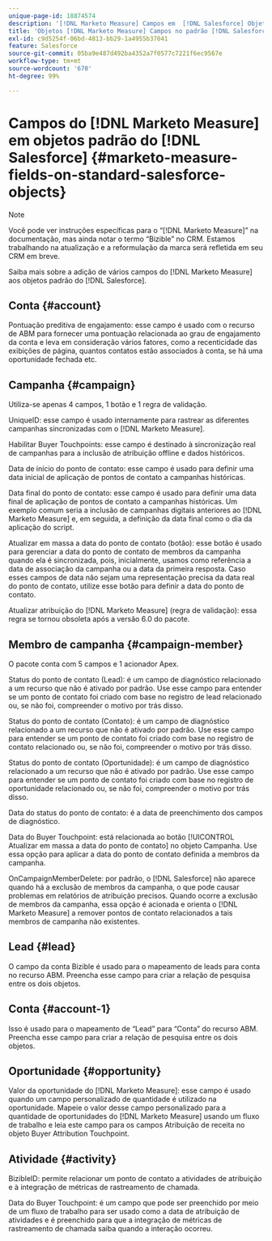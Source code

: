 ```yaml
---
unique-page-id: 18874574
description: '[!DNL Marketo Measure] Campos em  [!DNL Salesforce] Objetos Padrão - [!DNL Marketo Measure]'
title: 'Objetos [!DNL Marketo Measure] Campos no padrão [!DNL Salesforce] '
exl-id: c9d5254f-06bd-4813-bb29-1a4955b37041
feature: Salesforce
source-git-commit: 05ba9e487d492ba4352a7f0577c7221f6ec9567e
workflow-type: tm+mt
source-wordcount: '670'
ht-degree: 99%

---
```


# Campos do [!DNL Marketo Measure] em objetos padrão do [!DNL Salesforce] {#marketo-measure-fields-on-standard-salesforce-objects}

>[!NOTE]
>
>Você pode ver instruções específicas para o “[!DNL Marketo Measure]” na documentação, mas ainda notar o termo “Bizible” no CRM. Estamos trabalhando na atualização e a reformulação da marca será refletida em seu CRM em breve.

Saiba mais sobre a adição de vários campos do [!DNL Marketo Measure] aos objetos padrão do [!DNL Salesforce].

## Conta {#account}

Pontuação preditiva de engajamento: esse campo é usado com o recurso de ABM para fornecer uma pontuação relacionada ao grau de engajamento da conta e leva em consideração vários fatores, como a recenticidade das exibições de página, quantos contatos estão associados à conta, se há uma oportunidade fechada etc.

## Campanha {#campaign}

Utiliza-se apenas 4 campos, 1 botão e 1 regra de validação.

UniqueID: esse campo é usado internamente para rastrear as diferentes campanhas sincronizadas com o [!DNL Marketo Measure].

Habilitar Buyer Touchpoints: esse campo é destinado à sincronização real de campanhas para a inclusão de atribuição offline e dados históricos.

Data de início do ponto de contato: esse campo é usado para definir uma data inicial de aplicação de pontos de contato a campanhas históricas.

Data final do ponto de contato: esse campo é usado para definir uma data final de aplicação de pontos de contato a campanhas históricas. Um exemplo comum seria a inclusão de campanhas digitais anteriores ao [!DNL Marketo Measure] e, em seguida, a definição da data final como o dia da aplicação do script.

Atualizar em massa a data do ponto de contato (botão): esse botão é usado para gerenciar a data do ponto de contato de membros da campanha quando ela é sincronizada, pois, inicialmente, usamos como referência a data de associação da campanha ou a data da primeira resposta. Caso esses campos de data não sejam uma representação precisa da data real do ponto de contato, utilize esse botão para definir a data do ponto de contato.

Atualizar atribuição do [!DNL Marketo Measure] (regra de validação): essa regra se tornou obsoleta após a versão 6.0 do pacote.

## Membro de campanha {#campaign-member}

O pacote conta com 5 campos e 1 acionador Apex.

Status do ponto de contato (Lead): é um campo de diagnóstico relacionado a um recurso que não é ativado por padrão. Use esse campo para entender se um ponto de contato foi criado com base no registro de lead relacionado ou, se não foi, compreender o motivo por trás disso.

Status do ponto de contato (Contato): é um campo de diagnóstico relacionado a um recurso que não é ativado por padrão. Use esse campo para entender se um ponto de contato foi criado com base no registro de contato relacionado ou, se não foi, compreender o motivo por trás disso.

Status do ponto de contato (Oportunidade): é um campo de diagnóstico relacionado a um recurso que não é ativado por padrão. Use esse campo para entender se um ponto de contato foi criado com base no registro de oportunidade relacionado ou, se não foi, compreender o motivo por trás disso.

Data do status do ponto de contato: é a data de preenchimento dos campos de diagnóstico.

Data do Buyer Touchpoint: está relacionada ao botão [!UICONTROL Atualizar em massa a data do ponto de contato] no objeto Campanha. Use essa opção para aplicar a data do ponto de contato definida a membros da campanha.

OnCampaignMemberDelete: por padrão, o [!DNL Salesforce] não aparece quando há a exclusão de membros da campanha, o que pode causar problemas em relatórios de atribuição precisos. Quando ocorre a exclusão de membros da campanha, essa opção é acionada e orienta o [!DNL Marketo Measure] a remover pontos de contato relacionados a tais membros de campanha não existentes.

## Lead {#lead}

O campo da conta Bizible é usado para o mapeamento de leads para conta no recurso ABM. Preencha esse campo para criar a relação de pesquisa entre os dois objetos.

## Conta {#account-1}

Isso é usado para o mapeamento de “Lead” para “Conta” do recurso ABM. Preencha esse campo para criar a relação de pesquisa entre os dois objetos.

## Oportunidade {#opportunity}

Valor da oportunidade do [!DNL Marketo Measure]: esse campo é usado quando um campo personalizado de quantidade é utilizado na oportunidade. Mapeie o valor desse campo personalizado para a quantidade de oportunidades do [!DNL Marketo Measure] usando um fluxo de trabalho e leia este campo para os campos Atribuição de receita no objeto Buyer Attribution Touchpoint.

## Atividade {#activity}

BizibleID: permite relacionar um ponto de contato a atividades de atribuição e à integração de métricas de rastreamento de chamada.

Data do Buyer Touchpoint: é um campo que pode ser preenchido por meio de um fluxo de trabalho para ser usado como a data de atribuição de atividades e é preenchido para que a integração de métricas de rastreamento de chamada saiba quando a interação ocorreu.
